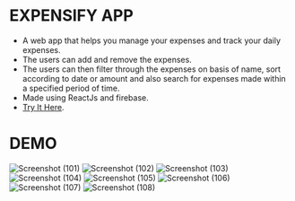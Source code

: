 # EXPENSIFY APP

- A web app that helps you manage your expenses and track your daily expenses.
- The users can add and remove the expenses.
- The users can then filter through the expenses on basis of name, sort according to date or amount and also search for expenses made within a specified period of time.
- Made using ReactJs and firebase.
- [Try It Here](https://expense-manager-webapp.herokuapp.com/dashboard).

# DEMO

![Screenshot (101)](https://user-images.githubusercontent.com/42304018/59845121-31a99000-937a-11e9-8255-acc76e40e727.png)
![Screenshot (102)](https://user-images.githubusercontent.com/42304018/59845122-32422680-937a-11e9-8253-bfba2d565d20.png)
![Screenshot (103)](https://user-images.githubusercontent.com/42304018/59845124-32dabd00-937a-11e9-9c5a-de8d791b79d0.png)
![Screenshot (104)](https://user-images.githubusercontent.com/42304018/59845125-33735380-937a-11e9-8b0b-5a934a9cbafd.png)
![Screenshot (105)](https://user-images.githubusercontent.com/42304018/59845126-33735380-937a-11e9-8b97-065d4db6f43a.png)
![Screenshot (106)](https://user-images.githubusercontent.com/42304018/59845127-33735380-937a-11e9-9e19-c5586ba4e197.png)
![Screenshot (107)](https://user-images.githubusercontent.com/42304018/59845128-340bea00-937a-11e9-9868-3ef51239b25e.png)
![Screenshot (108)](https://user-images.githubusercontent.com/42304018/59845129-340bea00-937a-11e9-88c2-424400d4b02f.png)

